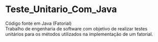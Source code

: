 # Teste_Unitario_Com_Java
 Código fonte em Java (Fatorial)  
 Trabalho de engenharia de software com objetivo de realizar testes unitários para os métodos utilizados na implementação de um fatorial. 
